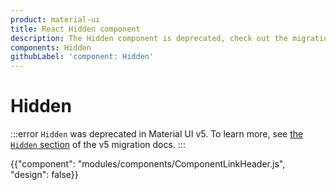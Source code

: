 ```yaml
---
product: material-ui
title: React Hidden component
description: The Hidden component is deprecated, check out the migration guide for more details.
components: Hidden
githubLabel: 'component: Hidden'
---
```


# Hidden

:::error
`Hidden` was deprecated in Material UI v5.
To learn more, see [the `Hidden` section](/material-ui/migration/v5-component-changes/#hidden) of the v5 migration docs.
:::

<p class="description"></p>

{{"component": "modules/components/ComponentLinkHeader.js", "design": false}}
